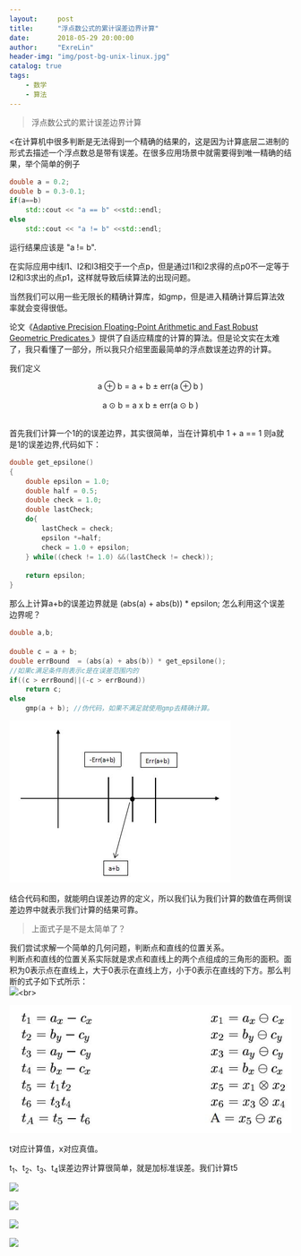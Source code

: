 ```yaml
---
layout:     post
title:      "浮点数公式的累计误差边界计算"
date:       2018-05-29 20:00:00
author:     "ExreLin"
header-img: "img/post-bg-unix-linux.jpg"
catalog: true
tags:
    - 数学 
    - 算法
---
```


>浮点数公式的累计误差边界计算

<在计算机中很多判断是无法得到一个精确的结果的，这是因为计算底层二进制的形式去描述一个浮点数总是带有误差。在很多应用场景中就需要得到唯一精确的结果，举个简单的例子 
```cpp
double a = 0.2;
double b = 0.3-0.1;
if(a==b)
    std::cout << "a == b" <<std::endl;
else
    std::cout << "a != b" <<std::endl;
```
运行结果应该是 "a != b".<br>

在实际应用中线l1、l2和l3相交于一个点p，但是通过l1和l2求得的点p0不一定等于l2和l3求出的点p1，这样就导致后续算法的出现问题。<br>

当然我们可以用一些无限长的精确计算库，如gmp，但是进入精确计算后算法效率就会变得很低。<br>

论文《[Adaptive Precision Floating-Point Arithmetic and Fast Robust Geometric Predicates ](https://link.springer.com/article/10.1007/PL00009321)》提供了自适应精度的计算的算法。但是论文实在太难了，我只看懂了一部分，所以我只介绍里面最简单的浮点数误差边界的计算。

我们定义<br>
<center> a ⊕ b = a + b ± err(a ⊕ b )</center><br>
<center> a ⊙ b = a x b ± err(a ⊙ b )</center><br>

首先我们计算一个1的的误差边界，其实很简单，当在计算机中 1 + a == 1 则a就是1的误差边界,代码如下：

``` cpp
double get_epsilone()
{
    double epsilon = 1.0;
    double half = 0.5;
    double check = 1.0;
    double lastCheck;
    do{
        lastCheck = check;
        epsilon *=half;
        check = 1.0 + epsilon;
    } while((check != 1.0) &&(lastCheck != check));

    return epsilon;
}
``` 

那么上计算a+b的误差边界就是 (abs(a) + abs(b)) * epsilon; 怎么利用这个误差边界呢？

```cpp
double a,b;

double c = a + b;
double errBound  = (abs(a) + abs(b)) * get_epsilone();
//如果c满足条件则表示c是在误差范围内的
if((c > errBound||(-c > errBound))
    return c;
else
    gmp(a + b); //伪代码，如果不满足就使用gmp去精确计算。

```

![误差边界](/img/in-post/errbound/errbound.jpg)

结合代码和图，就能明白误差边界的定义，所以我们认为我们计算的数值在两侧误差边界中就表示我们计算的结果可靠。<br>

>上面式子是不是太简单了？

我们尝试求解一个简单的几何问题，判断点和直线的位置关系。<br>
判断点和直线的位置关系实际就是求点和直线上的两个点组成的三角形的面积。面积为0表示点在直线上，大于0表示在直线上方，小于0表示在直线的下方。那么判断的式子如下式所示：<br>
![](http://latex.codecogs.com/gif.latex?\\det=\left(a_{x}-c_{x}\right)\left(b_{y}-c_{y}\right)-\left(a_{y}-c_{y}\right)\left(b_{x}-c_{x}\right))<br>

![](/img/in-post/errbound/1.jpg)<br>

t对应计算值，x对应真值。<br>

t<sub>1</sub>、t<sub>2</sub>、t<sub>3</sub>、t<sub>4</sub>误差边界计算很简单，就是加标准误差。我们计算t5<br>

![](http://latex.codecogs.com/gif.latex?\\t_{5}=t_{1}t_{2})

![](http://latex.codecogs.com/gif.latex?\\=(x_{1}\pm\epsilon|x_{1}|)(x_{2}\pm\epsilon|x_{2}|))

![](http://latex.codecogs.com/gif.latex?\\=x_{1}x_{2}\pm\left(2\epsilon+\epsilon^{2}\right)\left|x_{1}x_{2}\right|)

![](http://latex.codecogs.com/gif.latex?\\=x_{5}\pm\epsilon\left|x_{5}\right|+\left(2\epsilon+\epsilon^2\right)\left(\left|x_{5}\right|\pm\epsilon\left|x_{5}\right|\right))

